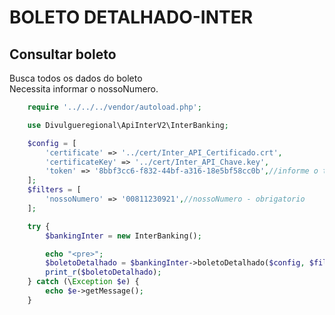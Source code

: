 # BOLETO DETALHADO-INTER

## Consultar boleto
Busca todos os dados do boleto<br>
Necessita informar o nossoNumero.

```php
    require '../../../vendor/autoload.php';

    use Divulgueregional\ApiInterV2\InterBanking;

    $config = [
        'certificate' => '../cert/Inter_API_Certificado.crt',
        'certificateKey' => '../cert/Inter_API_Chave.key',
        'token' => '8bbf3cc6-f832-44bf-a316-18e5bf58cc0b',//informe o token
    ];
    $filters = [
        'nossoNumero' => '00811230921',//nossoNumero - obrigatorio
    ];

    try {
        $bankingInter = new InterBanking();

        echo "<pre>";
        $boletoDetalhado = $bankingInter->boletoDetalhado($config, $filters);
        print_r($boletoDetalhado);
    } catch (\Exception $e) {
        echo $e->getMessage();
    }
```